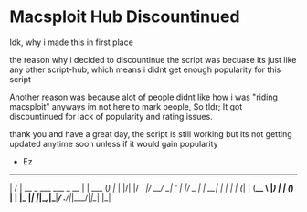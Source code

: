 # Macsploit  Hub Discountinued    

  Idk, why i made this in first place 



   the reason why i decided to discountinue the script was becuase its just like any other script-hub, which means i didnt get enough popularity for this script

 Another reason was because alot of people didnt like how i was "riding macsploit" anyways im not here to mark people, So tldr; It got discountinued for lack of popularity and rating issues.


   thank you and have a great day, the script is still working but its not getting updated anytime soon unless if it would gain popularity 
   - Ez
  __  __                      _       _ _   
 |  \/  | __ _  ___ ___ _ __ | | ___ (_) |_ 
 | |\/| |/ _` |/ __/ __| '_ \| |/ _ \| | __|
 | |  | | (_| | (__\__ \ |_) | | (_) | | |_ 
 |_|  |_|\__,_|\___|___/ .__/|_|\___/|_|\__|
                       |_|                  
